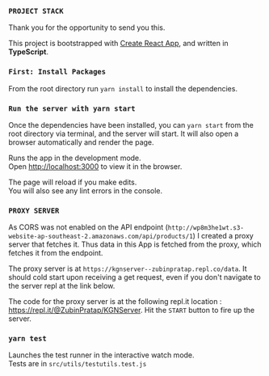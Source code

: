 ### `PROJECT STACK`

Thank you for the opportunity to send you this.

This project is bootstrapped with [Create React App](https://github.com/facebook/create-react-app), and written in **TypeScript**.

### `First: Install Packages`

From the root directory run `yarn install` to install the dependencies.

### `Run the server with yarn start`

Once the dependencies have been installed, you can `yarn start` from the root directory via terminal, and the server will start. It will also open a browser automatically and render the page.

Runs the app in the development mode.<br />
Open [http://localhost:3000](http://localhost:3000) to view it in the browser.

The page will reload if you make edits.<br />
You will also see any lint errors in the console.

### `PROXY SERVER`

As CORS was not enabled on the API endpoint (`http://wp8m3he1wt.s3-website-ap-southeast-2.amazonaws.com/api/products/1`) I created a proxy server that fetches it. Thus data in this App is fetched from the proxy, which fetches it from the endpoint.

The proxy server is at `https://kgnserver--zubinpratap.repl.co/data`. It should cold start upon receiving a get request, even if you don't navigate to the server repl at the link below.

The code for the proxy server is at the following repl.it location : https://repl.it/@ZubinPratap/KGNServer. Hit the `START` button to fire up the server.

### `yarn test`

Launches the test runner in the interactive watch mode.<br />
Tests are in `src/utils/testutils.test.js`
